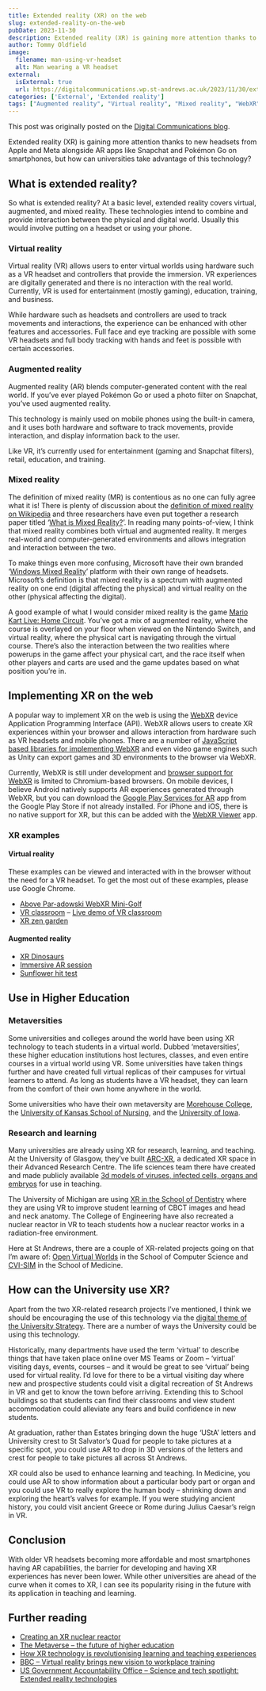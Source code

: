 ```yaml
---
title: Extended reality (XR) on the web
slug: extended-reality-on-the-web
pubDate: 2023-11-30
description: Extended reality (XR) is gaining more attention thanks to new headsets from Apple and Meta alongside AR apps like Snapchat and Pokémon Go on smartphones, but how can universities take advantage of this technology?
author: Tommy Oldfield
image:
  filename: man-using-vr-headset
  alt: Man wearing a VR headset
external:
  isExternal: true
  url: https://digitalcommunications.wp.st-andrews.ac.uk/2023/11/30/extended-reality-xr-on-the-web/
categories: ['External', 'Extended reality']
tags: ["Augmented reality", "Virtual reality", "Mixed reality", "WebXR"]
---
```


This post was originally posted on the [Digital Communications blog](https://digitalcommunications.wp.st-andrews.ac.uk/).

Extended reality (XR) is gaining more attention thanks to new headsets from Apple and Meta alongside AR apps like Snapchat and Pokémon Go on smartphones, but how can universities take advantage of this technology?

## What is extended reality?

So what is extended reality? At a basic level, extended reality covers virtual, augmented, and mixed reality. These technologies intend to combine and provide interaction between the physical and digital world. Usually this would involve putting on a headset or using your phone.

### Virtual reality

Virtual reality (VR) allows users to enter virtual worlds using hardware such as a VR headset and controllers that provide the immersion. VR experiences are digitally generated and there is no interaction with the real world. Currently, VR is used for entertainment (mostly gaming), education, training, and business.

While hardware such as headsets and controllers are used to track movements and interactions, the experience can be enhanced with other features and accessories. Full face and eye tracking are possible with some VR headsets and full body tracking with hands and feet is possible with certain accessories.

### Augmented reality

Augmented reality (AR) blends computer-generated content with the real world. If you’ve ever played Pokémon Go or used a photo filter on Snapchat, you’ve used augmented reality.

This technology is mainly used on mobile phones using the built-in camera, and it uses both hardware and software to track movements, provide interaction, and display information back to the user.

Like VR, it’s currently used for entertainment (gaming and Snapchat filters), retail, education, and training.

### Mixed reality

The definition of mixed reality (MR) is contentious as no one can fully agree what it is! There is plenty of discussion about the [definition of mixed reality on Wikipedia](https://en.wikipedia.org/wiki/Talk:Mixed_reality) and three researchers have even put together a research paper titled ‘[What is Mixed Reality?](https://dl.acm.org/doi/10.1145/3290605.3300767)’. In reading many points-of-view, I think that mixed reality combines both virtual and augmented reality. It merges real-world and computer-generated environments and allows integration and interaction between the two.

To make things even more confusing, Microsoft have their own branded ‘[Windows Mixed Reality](https://learn.microsoft.com/en-us/windows/mixed-reality/discover/mixed-reality)’ platform with their own range of headsets. Microsoft’s definition is that mixed reality is a spectrum with augmented reality on one end (digital affecting the physical) and virtual reality on the other (physical affecting the digital).

A good example of what I would consider mixed reality is the game [Mario Kart Live: Home Circuit](https://www.youtube.com/watch?v=Q8MTTuM6q2Q). You’ve got a mix of augmented reality, where the course is overlayed on your floor when viewed on the Nintendo Switch, and virtual reality, where the physical cart is navigating through the virtual course. There’s also the interaction between the two realities where powerups in the game affect your physical cart, and the race itself when other players and carts are used and the game updates based on what position you’re in.

## Implementing XR on the web

A popular way to implement XR on the web is using the [WebXR](https://immersiveweb.dev/) device Application Programming Interface (API). WebXR allows users to create XR experiences within your browser and allows interaction from hardware such as VR headsets and mobile phones. There are a number of [JavaScript based libraries for implementing WebXR](https://immersiveweb.dev/#gettingstartedbuildingawebxrwebsite) and even video game engines such as Unity can export games and 3D environments to the browser via WebXR.

Currently, WebXR is still under development and [browser support for WebXR](https://caniuse.com/webxr) is limited to Chromium-based browsers. On mobile devices, I believe Android natively supports AR experiences generated through WebXR, but you can download the [Google Play Services for AR](https://play.google.com/store/apps/details?id=com.google.ar.core&pli=1) app from the Google Play Store if not already installed. For iPhone and iOS, there is no native support for XR, but this can be added with the [WebXR Viewer](https://apps.apple.com/us/app/webxr-viewer/id1295998056) app.

### XR examples
#### Virtual reality

These examples can be viewed and interacted with in the browser without the need for a VR headset. To get the most out of these examples, please use Google Chrome.

- [Above Par-adowski WebXR Mini-Golf](https://aboveparadowski.com/)
- [VR classroom](https://vr-classroom.evulpo.com/) – [Live demo of VR classroom](https://twitter.com/ifg76/status/1641818513395400704)
- [XR zen garden](https://ada.is/xrgarden/)

#### Augmented reality

- [XR Dinosaurs](https://www.xrdinosaurs.com/)
- [Immersive AR session](https://immersive-web.github.io/webxr-samples/immersive-ar-session.html)
- [Sunflower hit test](https://immersive-web.github.io/webxr-samples/hit-test.html)

## Use in Higher Education
### Metaversities

Some universities and colleges around the world have been using XR technology to teach students in a virtual world. Dubbed ‘metaversities’, these higher education institutions host lectures, classes, and even entire courses in a virtual world using VR. Some universities have taken things further and have created full virtual replicas of their campuses for virtual learners to attend. As long as students have a VR headset, they can learn from the comfort of their own home anywhere in the world.

Some universities who have their own metaversity are [Morehouse College](https://www.forbes.com/sites/charliefink/2021/03/09/morehouse-college-starts-vr-classes-with-victoryxr/), the [University of Kansas School of Nursing](https://www.kumc.edu/about/news/news-archive/nursing-metaversity.html), and the [University of Iowa](https://www.youtube.com/watch?v=fjdvWjF4vKQ).

### Research and learning

Many universities are already using XR for research, learning, and teaching. At the University of Glasgow, they’ve built [ARC-XR](https://www.gla.ac.uk/research/arc/xr/), a dedicated XR space in their Advanced Research Centre. The life sciences team there have created and made publicly available [3d models of viruses, infected cells, organs and embryos](https://sketchfab.com/GLS/models) for use in teaching.

The University of Michigan are using [XR in the School of Dentistry](https://ai.umich.edu/projects/comparison-of-student-learning-of-head-and-neck-anatomy-and-diagnosis-of-pathology-using-xr/) where they are using VR to improve student learning of CBCT images and head and neck anatomy. The College of Engineering have also recreated a nuclear reactor in VR to teach students how a nuclear reactor works in a radiation-free environment.

Here at St Andrews, there are a couple of XR-related projects going on that I’m aware of: [Open Virtual Worlds](https://www.openvirtualworlds.org/) in the School of Computer Science and [CVI-SIM](https://medicine.st-andrews.ac.uk/vision-in-childhood/) in the School of Medicine.

## How can the University use XR?

Apart from the two XR-related research projects I’ve mentioned, I think we should be encouraging the use of this technology via the [digital theme of the University Strategy](https://www.st-andrews.ac.uk/about/governance/university-strategy/digital/). There are a number of ways the University could be using this technology.

Historically, many departments have used the term ‘virtual’ to describe things that have taken place online over MS Teams or Zoom – ‘virtual’ visiting days, events, courses – and it would be great to see ‘virtual’ being used for virtual reality. I’d love for there to be a virtual visiting day where new and prospective students could visit a digital recreation of St Andrews in VR and get to know the town before arriving. Extending this to School buildings so that students can find their classrooms and view student accommodation could alleviate any fears and build confidence in new students.

At graduation, rather than Estates bringing down the huge ‘UStA’ letters and University crest to St Salvator’s Quad for people to take pictures at a specific spot, you could use AR to drop in 3D versions of the letters and crest for people to take pictures all across St Andrews.

XR could also be used to enhance learning and teaching. In Medicine, you could use AR to show information about a particular body part or organ and you could use VR to really explore the human body – shrinking down and exploring the heart’s valves for example. If you were studying ancient history, you could visit ancient Greece or Rome during Julius Caesar’s reign in VR.

## Conclusion

With older VR headsets becoming more affordable and most smartphones having AR capabilities, the barrier for developing and having XR experiences has never been lower. While other universities are ahead of the curve when it comes to XR, I can see its popularity rising in the future with its application in teaching and learning.

## Further reading

- [Creating an XR nuclear reactor](https://ai.umich.edu/blog-posts/mixr-studios-podcast-creating-an-xr-nuclear-reactor-with-guest-brendan-kochunas/)
- [The Metaverse – the future of higher education](https://www.terminalfour.com/blog/posts/the-metaverse---the-future-of-higher-education.html)
- [How XR technology is revolutionising learning and teaching experiences](https://www.linkedin.com/pulse/how-xr-technology-revolutionizing-learning-teaching-kim-gurinov/)
- [BBC – Virtual reality brings new vision to workplace training](https://www.bbc.co.uk/news/business-66393315)
- [US Government Accountability Office – Science and tech spotlight: Extended reality technologies](https://www.gao.gov/products/gao-22-105541)
